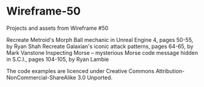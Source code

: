 # Wireframe-50
Projects and assets from Wireframe #50

Recreate Metroid's Morph Ball mechanic in Unreal Engine 4, pages 50-55, by Ryan Shah
Recreate Galaxian's iconic attack patterns, pages 64-65, by Mark Vanstone
Inspecting Morse – mysterious Morse code message hidden in S.C.I., pages 104-105, by Ryan Lambie

The code examples are licenced under Creative Commons Attribution-NonCommercial-ShareAlike 3.0 Unported.
